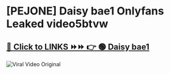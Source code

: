 
 # [PEJONE] Daisy bae1 Onlyfans Leaked video5btvw

## <h2><a href="https://clipsfans.com/Daisy_bae1&ref=git">🔗 Click to LINKS ⏩⏩ 👉 🟢 Daisy bae1 </a></h2>

<a href="https://clipsfans.com/Daisy_bae1&ref=git" rel="nofollow" data-target="animated-image.originalLink"><img src="https://i.ibb.co.com/xMMVF88/686577567.gif" alt="Viral Video Original" style="max-width: 100%; display: inline-block;" data-target="animated-image.originalImage"></a>

